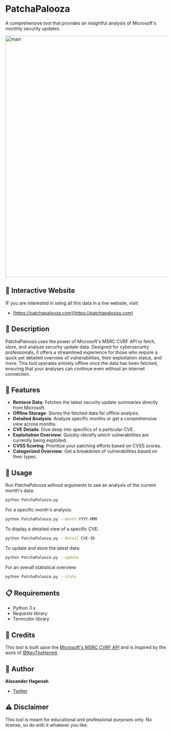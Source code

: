 # PatchaPalooza

A comprehensive tool that provides an insightful analysis of Microsoft's monthly security updates.

<img width="755" alt="main" src="https://github.com/xaitax/PatchaPalooza/assets/5014849/d393d964-6e78-4fa2-9d5f-3a968812f002">

## 🔗 Interactive Website

IF you are interested in seing all this data in a live website, visit: 
* [https://patchapalooza.com](https://patchapalooza.com)

## 📜 Description

PatchaPalooza uses the power of Microsoft's MSRC CVRF API to fetch, store, and analyze security update data. Designed for cybersecurity professionals, it offers a streamlined experience for those who require a quick yet detailed overview of vulnerabilities, their exploitation status, and more. This tool operates entirely offline once the data has been fetched, ensuring that your analyses can continue even without an internet connection.

## 🌟 Features

- **Retrieve Data**: Fetches the latest security update summaries directly from Microsoft.
- **Offline Storage**: Stores the fetched data for offline analysis.
- **Detailed Analysis**: Analyze specific months or get a comprehensive view across months.
- **CVE Details**: Dive deep into specifics of a particular CVE.
- **Exploitation Overview**: Quickly identify which vulnerabilities are currently being exploited.
- **CVSS Scoring**: Prioritize your patching efforts based on CVSS scores.
- **Categorized Overview**: Get a breakdown of vulnerabilities based on their types.

## 🚀 Usage

Run PatchaPalooza without arguments to see an analysis of the current month's data:
```bash
python PatchaPalooza.py
```

For a specific month's analysis:
```bash
python PatchaPalooza.py --month YYYY-MMM
```

To display a detailed view of a specific CVE:
```bash
python PatchaPalooza.py --detail CVE-ID
```

To update and store the latest data:
```bash
python PatchaPalooza.py --update
```

For an overall statistical overview:
```bash
python PatchaPalooza.py --stats
```

## 📋 Requirements

- Python 3.x
- Requests library
- Termcolor library

## 👏 Credits

This tool is built upon the [Microsoft's MSRC CVRF API](https://api.msrc.microsoft.com/cvrf/v2.0/swagger/index) and is inspired by the work of [@KevTheHermit](https://github.com/Immersive-Labs-Sec/msrc-api/tree/main).

## 📌 Author

**Alexander Hagenah**
- [Twitter](https://twitter.com/xaitax)

## ⚠️ Disclaimer

This tool is meant for educational and professional purposes only. No license, so do with it whatever you like.

